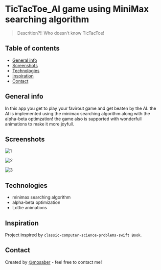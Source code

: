 # TicTacToe_AI game using MiniMax searching algorithm
> Descrition?!! Who doesn't know TicTacToe! 

## Table of contents
* [General info](#general-info)
* [Screenshots](#screenshots)
* [Technologies](#technologies)
* [Inspiration](#inspiration)
* [Contact](#contact)

## General info
In this app you get to play your favirout game and get beaten by the AI.
the AI is implemented using the minimax searching algorithm along with the alpha-beta optimzation!
the game also is supported with wonderfull animations to make it more joyfull.
## Screenshots
![1](https://user-images.githubusercontent.com/52084438/119277564-c1b87a00-bc20-11eb-8249-ca8c46363837.gif)

![2](https://user-images.githubusercontent.com/52084438/119277568-c3823d80-bc20-11eb-9bb3-b5b5299e4e95.gif)

![3](https://user-images.githubusercontent.com/52084438/119277589-dc8aee80-bc20-11eb-8a00-9311ff5218fa.gif)



## Technologies
* minimax searching algorithm
* alpha-beta optimization
* Lottie animations

## Inspiration
Project inspired by `classic-computer-science-problems-swift Book`.
## Contact
Created by [@mosaber](https://www.linkedin.com/in/mohamed-saber-fares/) - feel free to contact me!
